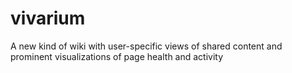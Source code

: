 vivarium
========

A new kind of wiki with user-specific views of shared content and prominent visualizations of page health and activity
